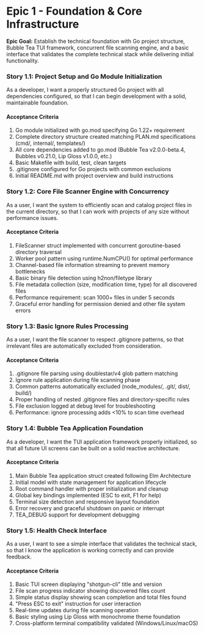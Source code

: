 # Epic 1 - Foundation & Core Infrastructure

**Epic Goal:** Establish the technical foundation with Go project structure, Bubble Tea TUI framework, concurrent file scanning engine, and a basic interface that validates the complete technical stack while delivering initial functionality.

### Story 1.1: Project Setup and Go Module Initialization
As a developer,
I want a properly structured Go project with all dependencies configured,
so that I can begin development with a solid, maintainable foundation.

#### Acceptance Criteria
1. Go module initialized with go.mod specifying Go 1.22+ requirement
2. Complete directory structure created matching PLAN.md specifications (cmd/, internal/, templates/)
3. All core dependencies added to go.mod (Bubble Tea v2.0.0-beta.4, Bubbles v0.21.0, Lip Gloss v1.0.0, etc.)
4. Basic Makefile with build, test, clean targets
5. .gitignore configured for Go projects with common exclusions
6. Initial README.md with project overview and build instructions

### Story 1.2: Core File Scanner Engine with Concurrency
As a user,
I want the system to efficiently scan and catalog project files in the current directory,
so that I can work with projects of any size without performance issues.

#### Acceptance Criteria
1. FileScanner struct implemented with concurrent goroutine-based directory traversal
2. Worker pool pattern using runtime.NumCPU() for optimal performance
3. Channel-based file information streaming to prevent memory bottlenecks
4. Basic binary file detection using h2non/filetype library
5. File metadata collection (size, modification time, type) for all discovered files
6. Performance requirement: scan 1000+ files in under 5 seconds
7. Graceful error handling for permission denied and other file system errors

### Story 1.3: Basic Ignore Rules Processing
As a user,
I want the file scanner to respect .gitignore patterns,
so that irrelevant files are automatically excluded from consideration.

#### Acceptance Criteria
1. .gitignore file parsing using doublestar/v4 glob pattern matching
2. Ignore rule application during file scanning phase
3. Common patterns automatically excluded (node_modules/, .git/, dist/, build/)
4. Proper handling of nested .gitignore files and directory-specific rules
5. File exclusion logged at debug level for troubleshooting
6. Performance: ignore processing adds <10% to scan time overhead

### Story 1.4: Bubble Tea Application Foundation
As a developer,
I want the TUI application framework properly initialized,
so that all future UI screens can be built on a solid reactive architecture.

#### Acceptance Criteria
1. Main Bubble Tea application struct created following Elm Architecture
2. Initial model with state management for application lifecycle
3. Root command handler with proper initialization and cleanup
4. Global key bindings implemented (ESC to exit, F1 for help)
5. Terminal size detection and responsive layout foundation
6. Error recovery and graceful shutdown on panic or interrupt
7. TEA_DEBUG support for development debugging

### Story 1.5: Health Check Interface
As a user,
I want to see a simple interface that validates the technical stack,
so that I know the application is working correctly and can provide feedback.

#### Acceptance Criteria
1. Basic TUI screen displaying "shotgun-cli" title and version
2. File scan progress indicator showing discovered files count
3. Simple status display showing scan completion and total files found
4. "Press ESC to exit" instruction for user interaction
5. Real-time updates during file scanning operation
6. Basic styling using Lip Gloss with monochrome theme foundation
7. Cross-platform terminal compatibility validated (Windows/Linux/macOS)
